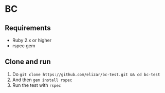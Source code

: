 # BC

## Requirements
- Ruby 2.x or higher
- rspec gem


## Clone and run

1. Do `git clone https://github.com/elizar/bc-test.git && cd bc-test`
2. And then `gem install rspec`
3. Run the test with `rspec`



